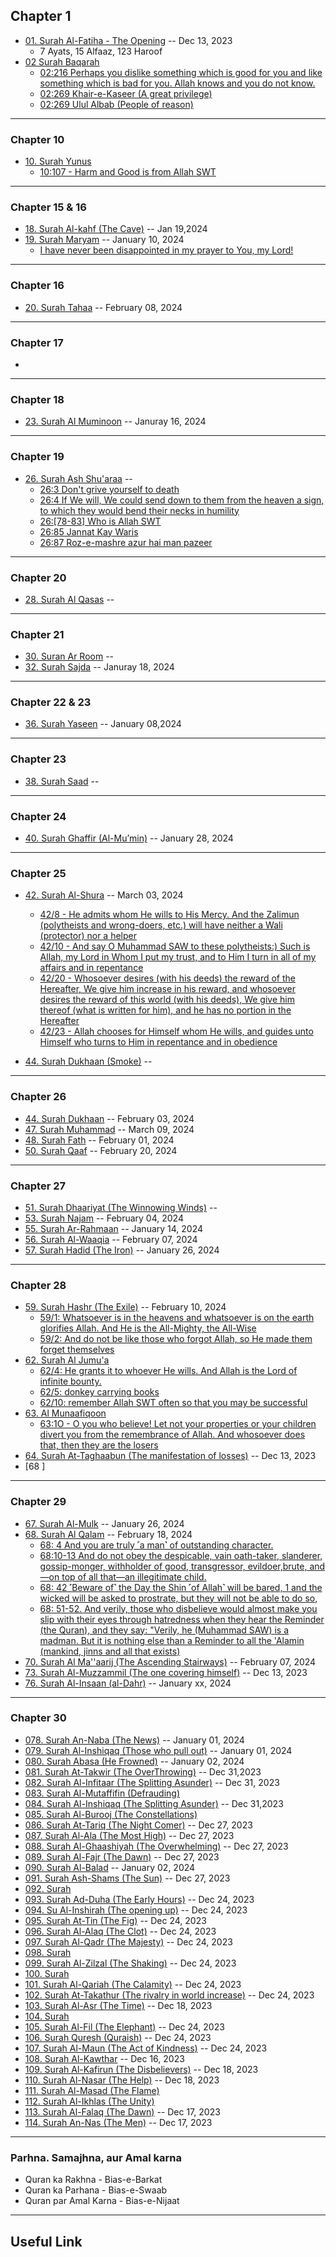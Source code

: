 ## Chapter 1
* [01. Surah Al-Fatiha - The Opening](https://quranwbw.com/1) -- Dec 13, 2023
    * 7 Ayats, 15 Alfaaz, 123 Haroof
* [02 Surah Baqarah](https://quranwbw.com/2)
   * [02:216 Perhaps you dislike something which is good for you and like something which is bad for you. Allah knows and you do not know.](https://quran.com/2/216) 
   * [02:269 Khair-e-Kaseer (A great privilege)](https://quran.com/2/269)
   * [02:269 Ulul Albab (People of reason)](https://quran.com/2/269)

***

### Chapter 10

* [10. Surah Yunus](https://quranwbw.com/10)
   * [10:107 - Harm and Good is from Allah SWT](https://quranwbw.com/10#107)

***

### Chapter 15 & 16

* [18. Surah Al-kahf (The Cave)](https://quranwbw.com/18) -- Jan 19,2024
* [19. Surah Maryam](https://quranwbw.com/19) -- January 10, 2024
  * [I have never been disappointed in my prayer to You, my Lord!](https://quran.com/19/4)

***

### Chapter 16

* [20. Surah Tahaa](https://quranwbw.com/20) -- February 08, 2024

***

### Chapter 17

* []()

***

### Chapter 18

* [23. Surah Al Muminoon](https://quranwbw.com/23) -- Januray 16, 2024

***

### Chapter 19

* [26. Surah Ash Shu'araa](https://quranwbw.com/26) --
   * [26:3 Don't grive yourself to death](https://quranwbw.com/26#3)
   * [26:4 If We will, We could send down to them from the heaven a sign, to which they would bend their necks in humility](https://quranwbw.com/26#5)
   * [26:[78-83] Who is Allah SWT](https://quranwbw.com/26#78-83)
   * [26:85 Jannat Kay Waris](https://quranwbw.com/26#85)
   * [26:87 Roz-e-mashre azur hai man pazeer](https://quranwbw.com/26#87)

***

### Chapter 20

* [28. Surah Al Qasas](https://quranwbw.com/28) --

***

### Chapter 21

* [30. Suran Ar Room](https://quranwbw.com/30) -- 
* [32. Surah Sajda](https://quranwbw.com/32) -- Januray 18, 2024

***

### Chapter 22 & 23

* [36. Surah Yaseen](https://quranwbw.com/) -- January 08,2024

***

### Chapter 23

* [38. Surah Saad](https://quranwbw.com/38) --

***

### Chapter 24

* [40. Surah Ghaffir (Al-Muʼmin)](https://quranwbw.com/40) -- January 28, 2024

***

### Chapter 25

* [42. Surah Al-Shura](https://quranwbw.com/) -- March 03, 2024
    * [42/8 - He admits whom He wills to His Mercy. And the Zalimun (polytheists and wrong-doers, etc.) will have neither a Wali (protector) nor a helper](https://quranwbw.com/42#8)
    * [42/10 - And say O Muhammad SAW to these polytheists:) Such is Allah, my Lord in Whom I put my trust, and to Him I turn in all of my affairs and in repentance](https://quranwbw.com/42#10)
    * [42/20 - Whosoever desires (with his deeds) the reward of the Hereafter, We give him increase in his reward, and whosoever desires the reward of this world (with his deeds), We give him thereof (what is written for him), and he has no portion in the Hereafter](https://quranwbw.com/42#20)
    * [42/23 - Allah chooses for Himself whom He wills, and guides unto Himself who turns to Him in repentance and in obedience](https://quranwbw.com/42#13)

* [44. Surah Dukhaan (Smoke)](https://quranwbw.com/44) --

***

### Chapter 26

* [44. Surah Dukhaan](https://quranwbw.com/44) -- February 03, 2024
* [47. Surah Muhammad](https://quranwbw.com/47) -- March 09, 2024
* [48. Surah Fath](https://quranwbw.com/48) -- February 01, 2024
* [50. Surah Qaaf](https://quranwbw.com/50) -- February 20, 2024

***

### Chapter 27
* [51. Surah Dhaariyat (The Winnowing Winds)](https://quranwbw.com/51) --
* [53. Surah Najam](https://quranwbw.com/53) -- February 04, 2024
* [55. Surah Ar-Rahmaan](https://quranwbw.com/55) -- January 14, 2024
* [56. Surah Al-Waaqia](https://quranwbw.com/56) -- February 07, 2024
* [57. Surah Hadid (The Iron)](https://quranwbw.com/57) -- January 26, 2024

***

### Chapter 28

* [59. Surah Hashr (The Exile)](https://quranwbw.com/59) -- February 10, 2024
    * [59/1: Whatsoever is in the heavens and whatsoever is on the earth glorifies Allah. And He is the All-Mighty, the All-Wise](https://quranwbw.com/59#1)
    * [59/2: And do not be like those who forgot Allah, so He made them forget themselves](https://quran.com/59/19) 
* [62. Surah Al Jumu'a](https://quranwbw.com/62)
    * [62/4: He grants it to whoever He wills. And Allah is the Lord of infinite bounty.](https://quran.com/62/4)
    * [62/5: donkey carrying books](https://quran.com/62/5)
    * [62/10: remember Allah SWT often so that you may be successful](https://quran.com/62/10)
* [63. Al Munaafiqoon](https://quranwbw.com/63)
   * [63:1O - O you who believe! Let not your properties or your children divert you from the remembrance of Allah. And whosoever does that, then they are the losers](https://quranwbw.com/63)
* [64. Surah At-Taghaabun (The manifestation of losses)](https://quranwbw.com/64)  -- Dec 13, 2023
* [68 ]

***

### Chapter 29

* [67. Surah Al-Mulk](https://quranwbw.com/67) -- January 26, 2024
* [68. Surah Al Qalam](https://quranwbw.com/68) -- February 18, 2024
   * [68: 4 And you are truly ˹a man˺ of outstanding character.](https://quran.com/68/4)
   * [68:10-13 And do not obey the despicable, vain oath-taker, slanderer, gossip-monger, withholder of good, transgressor, evildoer,brute, and—on top of all that—an illegitimate child.](https://quran.com/68/10-13)   
   * [68: 42 ˹Beware of˺ the Day the Shin ˹of Allah˺ will be bared, 1 and the wicked will be asked to prostrate, but they will not be able to do so,](https://quran.com/68/42)
   * [68: 51-52. And verily, those who disbelieve would almost make you slip with their eyes through hatredness when they hear the Reminder (the Quran), and they say: "Verily, he (Muhammad SAW) is a madman. But it is nothing else than a Reminder to all the 'Alamin (mankind, jinns and all that exists)](https://quran.com/68/51)
* [70. Surah Al Ma''aarij (The Ascending Stairways)](https://quranwbw.com/70) -- February 07, 2024
* [73. Surah Al-Muzzammil (The one covering himself)](https://quranwbw.com/73) -- Dec 13, 2023
* [76. Surah Al-Insaan (al-Dahr)](https://quranwbw.com/76) -- January xx, 2024

***

### Chapter 30
* [078. Surah An-Naba (The News)]() -- January 01, 2024
* [079. Surah Al-Inshiqaq (Those who pull out)]() -- January 01, 2024
* [080. Surah Abasa (He Frowned)](https://quranwbw.com/80) -- January 02, 2024
* [081. Surah At-Takwir (The OverThrowing)]() -- Dec 31,2023
* [082. Surah Al-Infitaar (The Splitting Asunder)]() -- Dec 31, 2023
* [083. Surah Al-Mutaffifin (Defrauding)](https://quranwbw.com/83)
* [084. Surah Al-Inshiqaq (The Splitting Asunder)]() -- Dec 31,2023
* [085. Surah Al-Burooj (The Constellations)](https://quranwbw.com/85)
* [086. Surah At-Tariq (The Night Comer)]() -- Dec 27, 2023
* [087. Surah Al-Ala (The Most High)]() -- Dec 27, 2023
* [088. Surah Al-Ghaashiyah (The Overwhelming)]() -- Dec 27, 2023
* [089. Surah Al-Fajr (The Dawn)]() -- Dec 27, 2023
* [090. Surah Al-Balad](https://quranwbw.com/90) -- January 02, 2024
* [091. Surah Ash-Shams (The Sun)]() -- Dec 27, 2023
* [092. Surah ]()
* [093. Surah Ad-Duha (The Early Hours)]() -- Dec 24, 2023
* [094. Su Al-Inshirah (The opening up)]() -- Dec 24, 2023
* [095. Surah At-Tin (The Fig)]() -- Dec 24, 2023
* [096. Surah Al-Alaq (The Clot)]() -- Dec 24, 2023
* [097. Surah Al-Qadr (The Majesty)]() -- Dec 24, 2023
* [098. Surah ]()
* [099. Surah Al-Zilzal (The Shaking)]() -- Dec 24, 2023
* [100. Surah]()
* [101. Surah Al-Qariah (The Calamity)]() -- Dec 24, 2023
* [102. Surah At-Takathur (The rivalry in world increase)]() -- Dec 24, 2023
* [103. Surah Al-Asr (The Time)]() -- Dec 18, 2023
* [104. Surah ]()
* [105. Surah Al-Fil (The Elephant)]() -- Dec 24, 2023
* [106. Surah Quresh (Quraish)]() -- Dec 24, 2023
* [107. Surah Al-Maun (The Act of Kindness)]() -- Dec 24, 2023
* [108. Surah Al-Kawthar]() -- Dec 16, 2023
* [109. Surah Al-Kafirun (The Disbelievers)]() -- Dec 18, 2023
* [110. Surah Al-Nasar (The Help)]() -- Dec 18, 2023
* [111. Surah Al-Masad (The Flame)]()
* [112. Surah Al-Ikhlas (The Unity)]()
* [113. Surah Al-Falaq (The Dawn)]() -- Dec 17, 2023
* [114. Surah An-Nas (The Men)]() -- Dec 17, 2023

***

### Parhna. Samajhna, aur Amal karna

* Quran ka Rakhna - Bias-e-Barkat
* Quran ka Parhana - Bias-e-Swaab
* Quran par Amal Karna - Bias-e-Nijaat

***

## Useful Link
